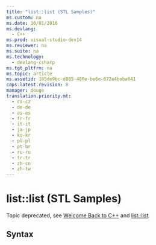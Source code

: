 ```yaml
---
title: "list::list (STL Samples)"
ms.custom: na
ms.date: 10/01/2016
ms.devlang: 
  - C++
ms.prod: visual-studio-dev14
ms.reviewer: na
ms.suite: na
ms.technology: 
  - devlang-csharp
ms.tgt_pltfrm: na
ms.topic: article
ms.assetid: 185de9bc-d885-480e-be6e-672e4beba641
caps.latest.revision: 8
manager: douge
translation.priority.mt: 
  - cs-cz
  - de-de
  - es-es
  - fr-fr
  - it-it
  - ja-jp
  - ko-kr
  - pl-pl
  - pt-br
  - ru-ru
  - tr-tr
  - zh-cn
  - zh-tw
---
```

# list::list (STL Samples)
Topic deprecated, see [Welcome Back to C++](../Topic/Welcome%20Back%20to%20C++%20\(Modern%20C++\).md) and [list::list](../Topic/list::list.md).  
  
## Syntax